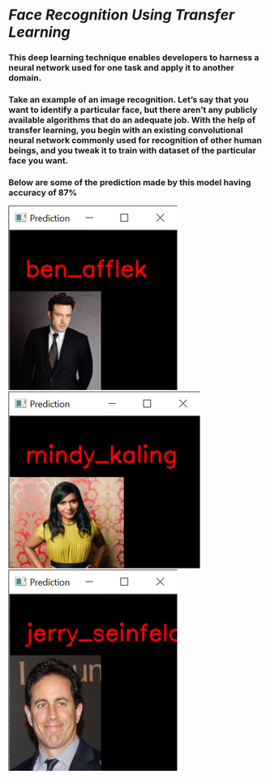 # ***Face Recognition Using Transfer Learning***

### This deep learning technique enables developers to harness a neural network used for one task and apply it to another domain.
### Take an example of an image recognition. Let’s say that you want to identify a particular face, but there aren’t any publicly available algorithms that do an adequate job. With the help of transfer learning, you begin with an existing convolutional neural network commonly used for recognition of other human beings, and you tweak it to train with dataset of the particular face you want.

### Below are some of the prediction made by this model having accuracy of 87%

![](images/1.png)
![](images/2.png)
![](images/3.png)
